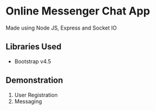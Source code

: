 # Online Messenger Chat App
Made using Node JS, Express and Socket IO

## Libraries Used
* Bootstrap v4.5

## Demonstration
1. User Registration
2. Messaging
